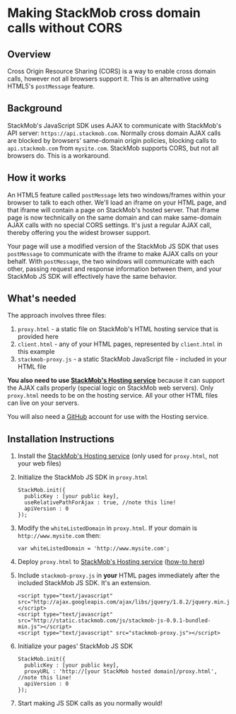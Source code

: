 Making StackMob cross domain calls without CORS
========

## Overview

Cross Origin Resource Sharing (CORS) is a way to enable cross domain calls, however not all browsers support it.  This is an alternative using HTML5's `postMessage` feature.

## Background

StackMob's JavaScript SDK uses AJAX to communicate with StackMob's API server: `https://api.stackmob.com`.  Normally cross domain AJAX calls are blocked by browsers' same-domain origin policies, blocking calls to `api.stackmob.com` from `mysite.com`.  StackMob supports CORS, but not all browsers do.  This is a workaround.

## How it works

An HTML5 feature called `postMessage` lets two windows/frames within your browser to talk to each other.  We'll load an iframe on your HTML page, and that iframe will contain a page on StackMob's hosted server.  That iframe page is now technically on the same domain and can make same-domain AJAX calls with no special CORS settings.  It's just a regular AJAX call, thereby offering you the widest browser support.

Your page will use a modified version of the StackMob JS SDK that uses `postMessage` to communicate with the iframe to make AJAX calls on your behalf.  With `postMessage`, the two windows will communicate with each other, passing request and response information between them, and your StackMob JS SDK will effectively have the same behavior.

## What's needed

The approach involves three files:

1. `proxy.html` - a static file on StackMob's HTML hosting service that is provided here
2. `client.html` - any of your HTML pages, represented by `client.html` in this example
3. `stackmob-proxy.js` - a static StackMob JavaScript file - included in your HTML file

<b>You also need to use <a href="https://marketplace.stackmob.com/module/html5" target="_blank">StackMob's Hosting service</a></b> because it can support the AJAX calls properly (special logic on StackMob web servers).  Only `proxy.html` needs to be on the hosting service.  All your other HTML files can live on your servers.

You will also need a <a href="http://www.github.com" target="_blank">GitHub</a> account for use with the Hosting service.


## Installation Instructions

1.  Install the <a href="https://marketplace.stackmob.com/module/html5" target="_blank">StackMob's Hosting service</a> (only used for `proxy.html`, not your web files)
2.  Initialize the StackMob JS SDK in `proxy.html`

        StackMob.init({
          publicKey : [your public key],
          useRelativePathForAjax : true, //note this line!
          apiVersion : 0
        });

3.  Modify the `whiteListedDomain` in `proxy.html`.  If your domain is `http://www.mysite.com` then:

        var whiteListedDomain = 'http://www.mysite.com';

4.  Deploy `proxy.html` to <a href="https://marketplace.stackmob.com/module/html5" target="_blank">StackMob's Hosting service</a> (<a href="https://developer.stackmob.com/module/html5" target="_blank">how-to here</a>)
5.  Include `stackmob-proxy.js` in **your** HTML pages immediately after the included StackMob JS SDK.  It's an extension.

        <script type="text/javascript" src="http://ajax.googleapis.com/ajax/libs/jquery/1.8.2/jquery.min.js"></script>
        <script type="text/javascript" src="http://static.stackmob.com/js/stackmob-js-0.9.1-bundled-min.js"></script>
        <script type="text/javascript" src="stackmob-proxy.js"></script>

6.  Initialize your pages' StackMob JS SDK

        StackMob.init({
          publicKey : [your public key],
          proxyURL : 'http://[your StackMob hosted domain]/proxy.html', //note this line!
          apiVersion : 0
        });

7.  Start making JS SDK calls as you normally would!
